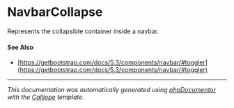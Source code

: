 # NavbarCollapse

Represents the collapsible container inside a navbar.

#### See Also

- [https://getbootstrap.com/docs/5.3/components/navbar/#toggler](https://getbootstrap.com/docs/5.3/components/navbar/#toggler)

---

*This documentation was automatically generated using [phpDocumentor](http://www.phpdoc.org/) with the [Calliope](https://github.com/DaphneWebFramework/Calliope) template.*
